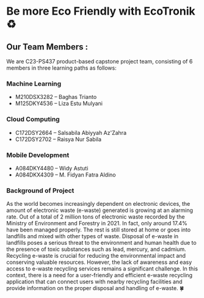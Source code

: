# Be more Eco Friendly with EcoTronik ♻️

## Our Team Members :
We are C23-PS437 product-based capstone project team, consisting of 6 members in three learning paths as follows:<br />
### Machine Learning
 * M210DSX3282 – Baghas Trianto
 * M125DKY4536 – Liza Estu Mulyani
### Cloud Computing
 * C172DSY2664 – Salsabila Abiyyah Az'Zahra
 * C172DSY2702 – Raisya Nur Sabila
### Mobile Development
 * A084DKY4480 – Widy Astuti
 * A084DKX4309 – M. Fidyan Fatra Aldino

### Background of Project
As the world becomes increasingly dependent on electronic devices, the amount of electronic waste (e-waste) generated is growing at an alarming rate. Out of a total of 2 million tons of electronic waste recorded by the Ministry of Environment and Forestry in 2021. In fact, only around 17.4% have been managed properly. The rest is still stored at home or goes into landfills and mixed with other types of waste. Disposal of e-waste in landfills poses a serious threat to the environment and human health due to the presence of toxic substances such as lead, mercury, and cadmium. Recycling e-waste is crucial for reducing the environmental impact and conserving valuable resources. However, the lack of awareness and easy access to e-waste recycling services remains a significant challenge. In this context, there is a need for a user-friendly and efficient e-waste recycling application that can connect users with nearby recycling facilities and provide information on the proper disposal and handling of e-waste. 🍀

